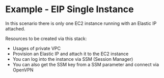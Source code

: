 # Example - EIP Single Instance

In this scenario there is only one EC2 instance running with an Elastic IP attached.

Resources to be created via this stack:

  - Usages of private VPC
  - Provision an Elastic IP and attach it to the EC2 instance
  - You can log into the instance via SSM (Session Manager)
  - You can also get the SSM key from a SSM parameter and connect via OpenVPN